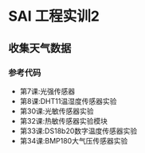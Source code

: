 # SAI 工程实训2
## 收集天气数据
### 参考代码
- 第7课:光强传感器
- 第8课:DHT11温湿度传感器实验
- 第30课:光敏传感器实验
- 第32课:热敏传感器实验模块
- 第33课:DS18b20数字温度传感器实验
- 第34课:BMP180大气压传感器实验
